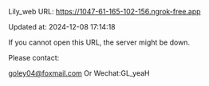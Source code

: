 Lily_web URL: https://1047-61-165-102-156.ngrok-free.app

Updated at: 2024-12-08 17:14:18

If you cannot open this URL, the server might be down.

Please contact: 

goley04@foxmail.com Or Wechat:GL_yeaH